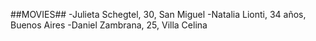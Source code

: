 ##MOVIES##
-Julieta Schegtel, 30, San Miguel
-Natalia Lionti, 34 años, Buenos Aires
-Daniel Zambrana, 25, Villa Celina
